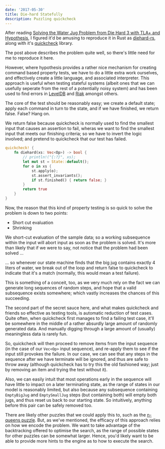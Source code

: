```yaml
---
date: '2017-05-30'
title: Die-hard Statefully
description: Puzzling quickcheck
---
```

After reading [Solving the Water Jug Problem from Die Hard 3 with TLA+ and Hypothesis](http://hypothesis.works/articles/how-not-to-die-hard-with-hypothesis/), I figured it'd be amusing to reproduce it in Rust as [diehard-rs](https://github.com/cstorey/diehard-rs), along with it's [quickcheck](https://docs.rs/quickcheck/0.4.2/quickcheck/) library.
<!--more-->

The post above describes the problem quite well, so there's little need for me to reproduce it here.

However, where hypothesis provides a rather nice mechanism for creating command based property tests, we have to do a little extra work ourselves, and effectively create a little language, and associated interpreter. This approach is useful when testing stateful systems (albeit ones that we can usefully seperate from the rest of a potentially noisy system) and has been used to find errors in [LevelDB](http://www.quviq.com/google-leveldb/) and [Riak](https://www.youtube.com/watch?v=x9mW54GJpG0) amongst others.

The core of the test should be reasonably easy; we create a default state; apply each command in turn to the state, and if we have finished, we return false.  False? Hang on.

We return false because quickcheck is normally used to find the smallest input that causes an assertion to fail, wheras we want to find the smallest input that meets our finishing criteria; so we have to invert the logic involved; and pretend to quickcheck that our test has failed.

```rust
quickcheck! {
    fn diehard(xs: Vec<Op>) -> bool {
        // println!("{:?}", xs);
        let mut st = State::default();
        for o in xs {
            st.apply(o);
            st.assert_invariants();
            if st.finished() { return false; }
        }
        return true
    }
}
```

Now, the reason that this kind of property testing is so quick to solve the problem is down to two points:

* Short cut evaluation
* Shrinking

We short-cut evaluation of the sample data; so a working subsequence within the input will abort input as soon as the problem is solved. It's more than likely that if we were to say, not notice that the problem had been solved ...

... so whenever our state machine finds that the big jug contains exactly 4 liters of water, we break out of the loop and return false to quickcheck to indicate that it's a match (normally, this would mean a test failure).

This is something of a conceit, too, as we very much rely on the fact we can generate long sequences of random steps, and hope that a valid subsequence exists somewhere; which vastly increases the chances of this succeeding.

The second part of the secret sauce here, and what makes quickcheck and friends so effective as testing tools, is automatic reduction of test cases.  Quite often, when quickcheck first manages to find a failing test case, it'll be somewhere in the middle of a rather absurdly large amount of randomly generated data. And manually digging through a large amount of (usually) meaningless data is rarely fun.

So, quickcheck will then proceed to remove items from the input sequence (in the case of our `Vec<Op>` input sequence), and re-apply them to see if the input still provokes the failure. In our case, we can see that any steps in the sequence after we have terminate will be ignored, and thus are safe to throw away (although quickcheck has to try this the old fashioned way; just by removing an item and trying the test without it).

Also, we can easily intuit that most operations early in the sequence will have little to impact on a later terminating state, as the range of states in our model is reasonably limited, but also because any subsequence containing `EmptyBigJug` and `EmptySmallJug` steps (but containing both) will empty both jugs, and thus reset us back to our starting state. So intuitively, anything before this pair can be safely removed too.

There are likely other puzzles that we could apply this to, such as the [n-queens puzzle](https://en.wikipedia.org/wiki/Eight_queens_puzzle). But, as we've mentioned, the efficacy of this approach relies on how we encode the problem. We want to take advantage of the backtracking offered to optimise the search, as the range of possible states for other puzzles can be somewhat larger. Hence, you'd likely want to be able to provide more hints to the engine as to how to execute the search.
